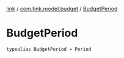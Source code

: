 [link](../index.md) / [com.tink.model.budget](index.md) / [BudgetPeriod](./-budget-period.md)

# BudgetPeriod

`typealias BudgetPeriod = Period`